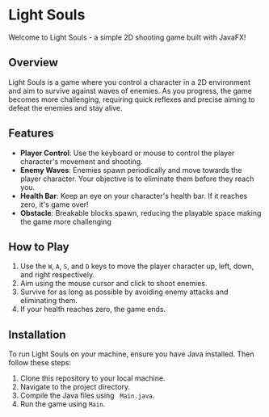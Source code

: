 # Light Souls

Welcome to Light Souls - a simple 2D shooting game built with JavaFX!

## Overview

Light Souls is a game where you control a character in a 2D environment and aim to survive against waves of enemies. As you progress, the game becomes more challenging, requiring quick reflexes and precise aiming to defeat the enemies and stay alive.

## Features

- **Player Control**: Use the keyboard or mouse to control the player character's movement and shooting.
- **Enemy Waves**: Enemies spawn periodically and move towards the player character. Your objective is to eliminate them before they reach you.
- **Health Bar**: Keep an eye on your character's health bar. If it reaches zero, it's game over!
- **Obstacle**: Breakable blocks spawn, reducing the playable space making the game more challenging

## How to Play

1. Use the `W`, `A`, `S`, and `D` keys to move the player character up, left, down, and right respectively.
2. Aim using the mouse cursor and click to shoot enemies.
3. Survive for as long as possible by avoiding enemy attacks and eliminating them.
4. If your health reaches zero, the game ends.

## Installation

To run Light Souls on your machine, ensure you have Java installed. Then follow these steps:

1. Clone this repository to your local machine.
2. Navigate to the project directory.
3. Compile the Java files using ` Main.java`.
4. Run the game using `Main`.
